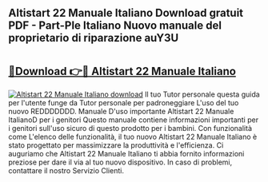 ## Altistart 22 Manuale Italiano Download gratuit PDF - Part-PIe Italiano Nuovo manuale del proprietario di riparazione auY3U

# <h2><a href="http://dfgvame.blite.top/?on=Altistart+22+Manuale+Italiano">🔗Download 👉🔴 Altistart 22 Manuale Italiano</a></h2>

[![Altistart 22 Manuale Italiano download](https://i.imgur.com/lujVjoI.png)](http://dfgvame.blite.top/?on=Altistart+22+Manuale+Italiano)
Il tuo Tutor personale questa guida per l'utente funge da Tutor personale per padroneggiare L'uso del tuo nuovo REDDDDDDD. Manuale D'uso importante Altistart 22 Manuale ItalianoD per i genitori Questo manuale contiene informazioni importanti per i genitori sull'uso sicuro di questo prodotto per i bambini. Con funzionalità come L'elenco delle funzionalità, il tuo nuovo Altistart 22 Manuale Italiano è stato progettato per massimizzare la produttività e l'efficienza. Ci auguriamo che Altistart 22 Manuale Italiano ti abbia fornito informazioni preziose per dare il via al tuo nuovo dispositivo. In caso di problemi, contattare il nostro Servizio Clienti.
